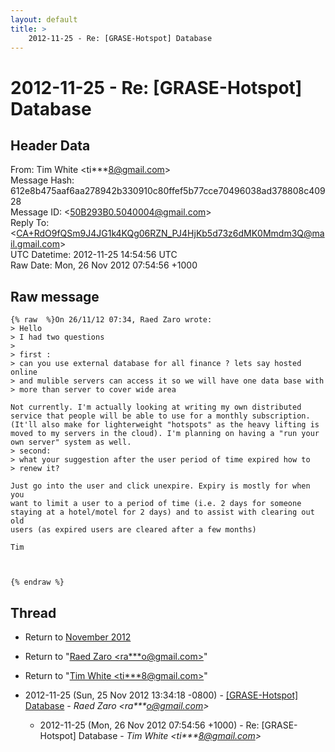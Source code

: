 ```yaml
---
layout: default
title: >
    2012-11-25 - Re: [GRASE-Hotspot] Database
---
```


# 2012-11-25 - Re: [GRASE-Hotspot] Database

## Header Data

From: Tim White \<ti***8@gmail.com\><br>
Message Hash: 612e8b475aaf6aa278942b330910c80ffef5b77cce70496038ad378808c40928<br>
Message ID: \<50B293B0.5040004@gmail.com\><br>
Reply To: \<CA+RdO9fQSm9J4JG1k4KQg06RZN_PJ4HjKb5d73z6dMK0Mmdm3Q@mail.gmail.com\><br>
UTC Datetime: 2012-11-25 14:54:56 UTC<br>
Raw Date: Mon, 26 Nov 2012 07:54:56 +1000<br>

## Raw message

```
{% raw  %}On 26/11/12 07:34, Raed Zaro wrote:
> Hello
> I had two questions
>
> first :
> can you use external database for all finance ? lets say hosted online 
> and mulible servers can access it so we will have one data base with 
> more than server to cover wide area

Not currently. I'm actually looking at writing my own distributed 
service that people will be able to use for a monthly subscription. 
(It'll also make for lighterweight "hotspots" as the heavy lifting is 
moved to my servers in the cloud). I'm planning on having a "run your 
own server" system as well.
> second:
> what your suggestion after the user period of time expired how to 
> renew it?

Just go into the user and click unexpire. Expiry is mostly for when you 
want to limit a user to a period of time (i.e. 2 days for someone 
staying at a hotel/motel for 2 days) and to assist with clearing out old 
users (as expired users are cleared after a few months)

Tim



{% endraw %}
```

## Thread

+ Return to [November 2012](/archive/2012/11)

+ Return to "[Raed Zaro <ra***o<span>@</span>gmail.com>](/authors/ra___o_at_gmail_com)"
+ Return to "[Tim White <ti***8<span>@</span>gmail.com>](/authors/ti___8_at_gmail_com)"

+ 2012-11-25 (Sun, 25 Nov 2012 13:34:18 -0800) - [[GRASE-Hotspot] Database](/archive/2012/11/37456c0b0aa0396c068f565e4b1c575bc13412464f178f4dd5e3a4be70c24f86) - _Raed Zaro \<ra***o@gmail.com\>_
  + 2012-11-25 (Mon, 26 Nov 2012 07:54:56 +1000) - Re: [GRASE-Hotspot] Database - _Tim White \<ti***8@gmail.com\>_

